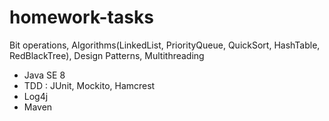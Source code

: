 # homework-tasks
Bit operations, Algorithms(LinkedList, PriorityQueue, QuickSort, HashTable, RedBlackTree), Design Patterns, Multithreading 
<ul>
  <li>Java SE 8</li>
  <li>TDD : JUnit, Mockito, Hamcrest</li>
  <li>Log4j</li>
  <li>Maven</li>
</ul>
